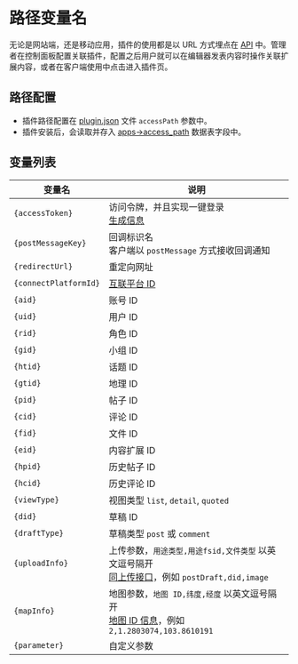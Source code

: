 # 路径变量名

无论是网站端，还是移动应用，插件的使用都是以 URL 方式埋点在 [API](../../api/) 中。管理者在控制面板配置关联插件，配置之后用户就可以在编辑器发表内容时操作关联扩展内容，或者在客户端使用中点击进入插件页。

## 路径配置

- 插件路径配置在 [plugin.json](https://docs.fresns.com/zh-Hans/open-source/extensions/index.html#plugin-json-配置信息) 文件 `accessPath` 参数中。
- 插件安装后，会读取并存入 [apps->access_path](https://docs.fresns.com/zh-Hans/open-source/database/apps/apps.html) 数据表字段中。

## 变量列表

| 变量名 | 说明 |
| --- | --- |
| `{accessToken}` | 访问令牌，并且实现一键登录<br>[生成信息](access-token.md) |
| `{postMessageKey}` | 回调标识名<br>客户端以 `postMessage` 方式接收回调通知 |
| `{redirectUrl}` | 重定向网址 |
| `{connectPlatformId}` | [互联平台 ID](https://docs.fresns.com/zh-Hans/open-source/configs/dictionary/connects.html) |
| `{aid}` | 账号 ID |
| `{uid}` | 用户 ID |
| `{rid}` | 角色 ID |
| `{gid}` | 小组 ID |
| `{htid}` | 话题 ID |
| `{gtid}` | 地理 ID |
| `{pid}` | 帖子 ID |
| `{cid}` | 评论 ID |
| `{fid}` | 文件 ID |
| `{eid}` | 内容扩展 ID |
| `{hpid}` | 历史帖子 ID |
| `{hcid}` | 历史评论 ID |
| `{viewType}` | 视图类型 `list`, `detail`, `quoted` |
| `{did}` | 草稿 ID |
| `{draftType}` | 草稿类型 `post` 或 `comment` |
| `{uploadInfo}` | 上传参数，`用途类型,用途fsid,文件类型` 以英文逗号隔开<br>[同上传接口](../../api/common/file-upload.md)，例如 `postDraft,did,image` |
| `{mapInfo}` | 地图参数，`地图 ID,纬度,经度` 以英文逗号隔开<br>[地图 ID 信息](../dictionary/maps.md)，例如 `2,1.2803074,103.8610191` |
| `{parameter}` | 自定义参数 |
